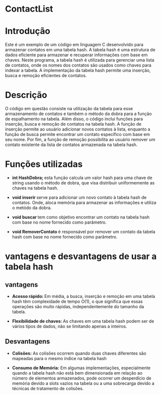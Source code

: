 # ContactList
# Introdução 
Este é um exemplo de um código em linguagem C desenvolvido para armazenar contatos em uma tabela hash. A tabela hash é uma estrutura de dados eficiente para armazenar e recuperar informações com base em chaves. Neste programa, a tabela hash é utilizada para gerenciar uma lista de contatos, onde os nomes dos contatos são usados como chaves para indexar a tabela. A implementação da tabela hash permite uma inserção, busca e remoção eficientes de contatos.
# Descrição 
O código em questão consiste na utilização da tabela para esse armazenamento de contatos e também o método da dobra para a função de espalhamento na tabela. Além disso, o código inclui funções para inserção, busca e remoção de contatos na tabela hash. A função de inserção permite ao usuário adicionar novos contatos à lista, enquanto a função de busca permite encontrar um contato específico com base em seu nome. Por fim, a função de remoção possibilita ao usuário remover um contato existente da lista de contatos armazenada na tabela hash.
# Funções utilizadas
* <strong> int HashDobra; </strong>  esta função calcula um valor hash para uma chave de string usando o método de dobra, que visa distribuir uniformemente as chaves na tabela hash.

* <strong> void inserir </strong> serve para adicionar um novo contato à tabela hash de contatos. Onde, aloca memória para armazenar as informações e utiliza o metódo da dobra.

* <strong> void buscar </strong> tem como objetivo encontrar um contato na tabela hash com base no nome fornecido como parâmetro.

* <strong> void RemoverContato </strong>  é responsável por remover um contato da tabela hash com base no nome fornecido como parâmetro. 

# vantagens e desvantagens de usar a tabela hash
## vantagens 
* <strong> Acesso rápido: </strong> Em média, a busca, inserção e remoção em uma tabela hash têm complexidade de tempo O(1), o que significa que essas operações são muito rápidas, independentemente do tamanho da tabela.

* <strong> Flexibilidade de chaves: </strong> As chaves em uma tabela hash podem ser de vários tipos de dados, não se limitando apenas a inteiros. 

## Desvantagens 
* <strong> Colisões:</strong> As colisões ocorrem quando duas chaves diferentes são mapeadas para o mesmo índice na tabela hash

* <strong> Consumo de Memória:</strong> Em algumas implementações, especialmente quando a tabela hash não está bem dimensionada em relação ao número de elementos armazenados, pode ocorrer um desperdício de memória devido a slots vazios na tabela ou a uma sobrecarga devido a técnicas de tratamento de colisões.